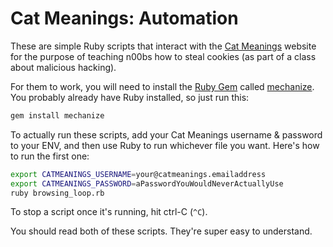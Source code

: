 Cat Meanings: Automation
========================

These are simple Ruby scripts that interact with the [Cat
Meanings](https://github.com/chadoh/catmeanings) website for the purpose of
teaching n00bs how to steal cookies (as part of a class about malicious
hacking).

For them to work, you will need to install the [Ruby Gem](https://en.wikipedia.org/wiki/RubyGems)
called [mechanize](http://rubygems.org/gems/mechanize). You probably already
have Ruby installed, so just run this:

``` ruby
gem install mechanize
```

To actually run these scripts, add your Cat Meanings username & password to
your ENV, and then use Ruby to run whichever file you want. Here's how to run
the first one:

``` bash
export CATMEANINGS_USERNAME=your@catmeanings.emailaddress
export CATMEANINGS_PASSWORD=aPasswordYouWouldNeverActuallyUse
ruby browsing_loop.rb
```

To stop a script once it's running, hit ctrl-C (`^C`).

You should read both of these scripts. They're super easy to understand.
